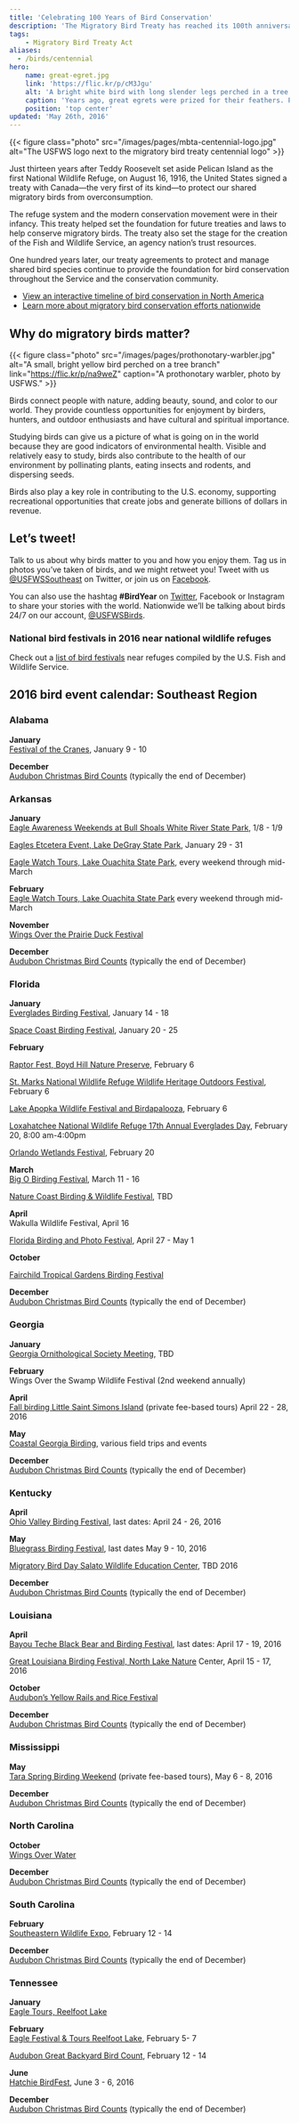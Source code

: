 ```yaml
---
title: 'Celebrating 100 Years of Bird Conservation'
description: 'The Migratory Bird Treaty has reached its 100th anniversary. To celebrate, the U.S. Fish and Wildlife Service is offering events and summarizing the importance of birds in American conservation.'
tags:
    - Migratory Bird Treaty Act
aliases:
  - /birds/centennial
hero:
    name: great-egret.jpg
    link: 'https://flic.kr/p/cM3Jgu'
    alt: 'A bright white bird with long slender legs perched in a tree'
    caption: 'Years ago, great egrets were prized for their feathers. Photo by Mary Ellen Urbanski.'
    position: 'top center'
updated: 'May 26th, 2016'
---
```


{{< figure class="photo" src="/images/pages/mbta-centennial-logo.jpg" alt="The USFWS logo next to the migratory bird treaty centennial logo" >}}

Just thirteen years after Teddy Roosevelt set aside Pelican Island as the first National Wildlife Refuge, on August 16, 1916, the United States signed a treaty with Canada—the very first of its kind—to protect our shared migratory birds from overconsumption.

The refuge system and the modern conservation movement were in their infancy. This treaty helped set the foundation for future treaties and laws to help conserve migratory birds. The treaty also set the stage for the creation of the Fish and Wildlife Service, an agency nation’s trust resources.

One hundred years later, our treaty agreements to protect and manage shared bird species continue to provide the foundation for bird conservation throughout the Service and the conservation community.

- [View an interactive timeline of bird conservation in North America](http://www.fws.gov/birds/MBTreaty100/timeline.php)
- [Learn more about migratory bird conservation efforts nationwide](https://www.fws.gov/birds/MBTreaty100/)

## Why do migratory birds matter?

{{< figure class="photo" src="/images/pages/prothonotary-warbler.jpg" alt="A small, bright yellow bird perched on a tree branch" link="https://flic.kr/p/na9weZ" caption="A prothonotary warbler, photo by USFWS." >}}

Birds connect people with nature, adding beauty, sound, and color to our world. They provide countless opportunities for enjoyment by birders, hunters, and outdoor enthusiasts and have cultural and spiritual importance.

Studying birds can give us a picture of what is going on in the world because they are good indicators of environmental health. Visible and relatively easy to study, birds also contribute to the health of our environment by pollinating plants, eating insects and rodents, and dispersing seeds.

Birds also play a key role in contributing to the U.S. economy, supporting recreational opportunities that create jobs and generate billions of dollars in revenue.

## Let’s tweet!

Talk to us about why birds matter to you and how you enjoy them. Tag us in photos you’ve taken of birds, and we might retweet you! Tweet with us [@USFWSSoutheast](http://twitter.com/USFWSSoutheast/) on Twitter, or join us on [Facebook](http://www.facebook.com/usfwssoutheast/).

You can also use the hashtag **#BirdYear** on [Twitter](https://twitter.com/search?q=%23birdyear&src=typd), Facebook or Instagram to share your stories with the world. Nationwide we’ll be talking about birds 24/7 on our account, [@USFWSBirds](http://www.twitter.com/usfwsbirds/).

### National bird festivals in 2016 near national wildlife refuges

Check out a [list of bird festivals](http://abcbirds.org/wp-content/uploads/2016/02/bird-fests-2016.pdf) near refuges compiled by the U.S. Fish and Wildlife Service.

## 2016 bird event calendar: Southeast Region

### Alabama

**January**  
[Festival of the Cranes](http://alabama.travel/upcoming-events/festival-of-the-cranes ), January 9 - 10

**December**  
[Audubon Christmas Bird Counts](https://www.audubon.org/conservation/science/christmas-bird-count) (typically the end of December)

### Arkansas

**January**  
[Eagle Awareness Weekends at Bull Shoals White River State Park](https://www.arkansasstateparks.com/bullshoalswhiteriver/events/), 1/8 - 1/9

[Eagles Etcetera Event, Lake DeGray State Park](http://www.degray.com/things-to-do/events-programs/details.aspx?id=120919), January 29 - 31

[Eagle Watch Tours, Lake Ouachita State Park](http://www.arkansasstateparks.com/lakeouachita/), every weekend through mid-March

**February**  
[Eagle Watch Tours, Lake Ouachita State Park](http://www.arkansasstateparks.com/lakeouachita/) every weekend through mid-March

**November**  
[Wings Over the Prairie Duck Festival](http://www.stuttgartarkansas.org/duck-festival.html)

**December**  
[Audubon Christmas Bird Counts](https://www.audubon.org/conservation/science/christmas-bird-count) (typically the end of December)

### Florida

**January**  
[Everglades Birding Festival](http://www.evergladesbirdingfestival.com/index.html), January 14 - 18

[Space Coast Birding Festival](http://spacecoastbirdingandwildlifefestival.org/), January 20 - 25

**February**  

[Raptor Fest, Boyd Hill Nature Preserve](http://raptorfest.org/), February 6

[St. Marks National Wildlife Refuge Wildlife Heritage Outdoors Festival](https://www.facebook.com/events/1669338309991881/), February 6

[Lake Apopka Wildlife Festival and Birdapalooza](http://www.birdapalooza.com), February 6

[Loxahatchee National Wildlife Refuge 17th Annual Everglades Day](http://www.auduboneverglades.org/special-events/everglades-day-2/), February 20, 8:00 am-4:00pm

[Orlando Wetlands Festival](http://www.cityoforlando.net/wetlands/wetlands-festival/), February 20

**March**  
[Big O Birding Festival](http://www.bigobirdingfestival.com/), March 11 - 16

[Nature Coast Birding & Wildlife Festival](https://www.facebook.com/NatureCoastBirdingandWildlifeFestival), TBD

**April**  
Wakulla Wildlife Festival, April 16

[Florida Birding and Photo Festival](http://www.floridasbirdingandphotofest.com/), April 27 - May 1

**October**  

[Fairchild Tropical Gardens Birding Festival](http://www.fairchildgarden.org/bird-festival)

**December**  
[Audubon Christmas Bird Counts](https://www.audubon.org/conservation/science/christmas-bird-count) (typically the end of December)

### Georgia

**January**  
[Georgia Ornithological Society Meeting](http://www.gos.org/), TBD

**February**  
Wings Over the Swamp Wildlife Festival (2nd weekend annually)

**April**  
[Fall birding Little Saint Simons Island](http://www.littlestsimonsisland.com/activities/birding.htm) (private fee-based tours) April 22 - 28, 2016

**May**  
[Coastal Georgia Birding](http://www.coastalgeorgiabirding.org/fieldtrips.htm), various field trips and events

**December**  
[Audubon Christmas Bird Counts](https://www.audubon.org/conservation/science/christmas-bird-count) (typically the end of December)

### Kentucky

**April**  
[Ohio Valley Birding Festival](http://www.ohiovalleybirdingfestival.org/), last dates: April 24 - 26, 2016

**May**  
[Bluegrass Birding Festival](http://www.bluegrassbirdingfestival.com/), last dates May 9 - 10, 2016

[Migratory Bird Day Salato Wildlife Education Center](http://fw.ky.gov/Education/Pages/Salato-Wildlife-Education-Center.aspx), TBD 2016

**December**  
[Audubon Christmas Bird Counts](https://www.audubon.org/conservation/science/christmas-bird-count) (typically the end of December)

### Louisiana

**April**  
[Bayou Teche Black Bear and Birding Festival](http://www.bayoutechebearfest.org/), last dates: April 17 - 19, 2016

[Great Louisiana Birding Festival, North Lake Nature](http://northlakenature.org/birdfest/) Center, April 15 - 17, 2016

**October**  
[Audubon’s Yellow Rails and Rice Festival](http://www.snowyegretenterprises.com/Snowy_Egret_Enterprises/Yellow_Rails_%26_Rice_Festival.html)

**December**  
[Audubon Christmas Bird Counts](https://www.audubon.org/conservation/science/christmas-bird-count) (typically the end of December)

### Mississippi

**May**  
[Tara Spring Birding Weekend](http://www.tarawildlife.com/annual-events/tara-spring-birding-weekend/) (private fee-based tours), May 6 - 8, 2016

**December**  
[Audubon Christmas Bird Counts](https://www.audubon.org/conservation/science/christmas-bird-count) (typically the end of December)

### North Carolina

**October**  
[Wings Over Water](http://www.wingsoverwater.org/)

**December**  
[Audubon Christmas Bird Counts](https://www.audubon.org/conservation/science/christmas-bird-count) (typically the end of December)

### South Carolina

**February**  
[Southeastern Wildlife Expo](http://sewe.com/), February 12 - 14

**December**  
[Audubon Christmas Bird Counts](https://www.audubon.org/conservation/science/christmas-bird-count) (typically the end of December)

### Tennessee

**January**  
[Eagle Tours, Reelfoot Lake](http://www.reelfoot.com/eagle_tours_1204.htm)

**February**  
[Eagle Festival & Tours Reelfoot Lake](http://tnstateparks.com/events/details/reelfoot-lake-eagle-festival), February 5- 7

[Audubon Great Backyard Bird Count](https://www.audubon.org/content/about-great-backyard-bird-count), February 12 - 14

**June**  
[Hatchie BirdFest](http://www.hatchiebirdfest.com), June 3 - 6, 2016

**December**  
[Audubon Christmas Bird Counts](https://www.audubon.org/conservation/science/christmas-bird-count) (typically the end of December)
